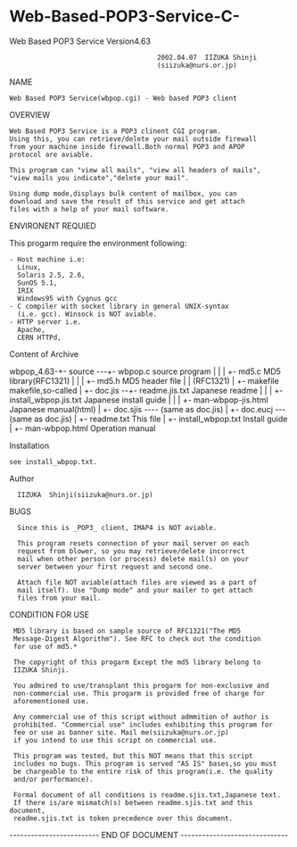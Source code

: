 Web-Based-POP3-Service-C-
=========================
Web Based POP3 Service Version4.63

                                         2002.04.07  IIZUKA Shinji
                                         (siizuka@nurs.or.jp)

NAME

    Web Based POP3 Service(wbpop.cgi) - Web based POP3 client


OVERVIEW

    Web Based POP3 Service is a POP3 clinent CGI program.
    Using this, you can retrieve/delete your mail outside firewall
    from your machine inside firewall.Both normal POP3 and APOP 
    protocol are aviable.

    This program can "view all mails", "view all headers of mails",
    "view mails you indicate","delete your mail".

    Using dump mode,displays bulk content of mailbox, you can
    download and save the result of this service and get attach
    files with a help of your mail software.


ENVIRONENT REQUIED

   This progarm require the environment following:

    - Host machine i.e:
      Linux,
      Solaris 2.5, 2.6,
      SunOS 5.1,
      IRIX
      Windows95 with Cygnus gcc
    - C compiler with socket library in general UNIX-syntax
      (i.e. gcc). Winsock is NOT aviable.
    - HTTP server i.e.
      Apache,
      CERN HTTPd,


Content of Archive

   wbpop_4.63-+- source ---+- wbpop.c               source program
              |            |
              |            +- md5.c                 MD5 library(RFC1321)
              |            |
              |            +- md5.h                 MD5 header file
              |            |                                   (RFC1321)
              |            +- makefile              makefile,so-called
              |
              +- doc.jis --+- readme.jis.txt        Japanese readme
              |            |
              |            +- install_wbpop.jis.txt Japanese install guide
              |            |
              |            +- man-wbpop-jis.html    Japanese manual(html)
              |
              +- doc.sjis ---- (same as doc.jis)
              |
              +- doc.eucj ---  (same as doc.jis)
              |
              +- readme.txt                         This file
              |
              +- install_wbpop.txt                  Install guide
              |
              +- man-wbpop.html                     Operation manual


Installation

    see install_wbpop.txt.


Author

      IIZUKA  Shinji(siizuka@nurs.or.jp)


BUGS

      Since this is _POP3_ client, IMAP4 is NOT aviable.

      This program resets connection of your mail server on each 
      request from blower, so you may retrieve/delete incorrect
      mail when other person (or process) delete mail(s) on your
      server between your first request and second one.

      Attach file NOT aviable(attach files are viewed as a part of
      mail itself). Use "Dump mode" and your mailer to get attach
      files from your mail.


CONDITION FOR USE

     MD5 library is based on sample source of RFC1321("The MD5 
     Message-Digest Algorithm"). See RFC to check out the condition
     for use of md5.*

     The copyright of this progarm Except the md5 library belong to
     IIZUKA Shinji.

     You admired to use/transplant this progarm for non-exclusive and
     non-commercial use. This progarm is provided free of charge for 
     aforementioned use.

     Any commercial use of this script without admmition of author is
     prohibited. "Commercial use" includes exhibiting this program for
     fee or use as banner site. Mail me(siizuka@nurs.or.jp)
     if you intend to use this script on commercial use.

     This program was tested, but this NOT means that this script
     includes no bugs. This program is served "AS IS" bases,so you must
     be chargeable to the entire risk of this program(i.e. the quality
     and/or performance).

     Formal document of all conditions is readme.sjis.txt,Japanese text.
     If there is/are mismatch(s) between readme.sjis.txt and this document,
     readme.sjis.txt is token precedence over this document.
------------------------- END OF DOCUMENT ------------------------------
